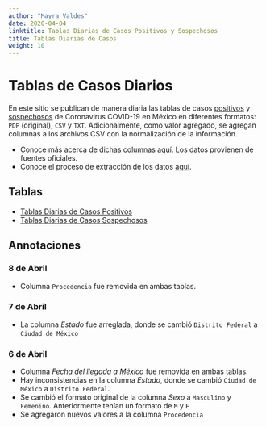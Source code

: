 ```yaml
---
author: "Mayra Valdes"
date: 2020-04-04
linktitle: Tablas Diarias de Casos Positivos y Sospechosos
title: Tablas Diarias de Casos
weight: 10
---
```


# Tablas de Casos Diarios

En este sitio se publican de manera diaria las tablas de casos [positivos](/docs/datos/tablas-casos/casos-positivos/) y [sospechosos](/docs/datos/tablas-casos/casos-sospechosos/) de Coronavirus COVID-19 en México en diferentes formatos: `PDF` (original), `CSV` y `TXT`. Adicionalmente, como valor agregado, se agregan columnas a los archivos CSV con la normalización de la información. 

* Conoce más acerca de [dichas columnas aquí](/docs/datos/tablas-casos/normalizacion/). Los datos provienen de fuentes oficiales. 
* Conoce el proceso de extracción de los datos [aquí](/docs/metodologia/).

## Tablas
* [Tablas Diarias de Casos Positivos](/docs/datos/tablas-casos/casos-positivos/)
* [Tablas Diarias de Casos Sospechosos](/docs/datos/tablas-casos/casos-sospechosos/)

## Annotaciones

### 8 de Abril
* Columna `Procedencia` fue removida en ambas tablas.

### 7 de Abril
* La columna _Estado_ fue arreglada, donde se cambió `Distrito Federal` a `Ciudad de México`

### 6 de Abril
* Columna _Fecha del llegada a México_ fue removida en ambas tablas.
* Hay inconsistencias en la columna _Estado_, donde se cambió `Ciudad de México` a `Distrito Federal`.
* Se cambió el formato original de la columna _Sexo_ a `Masculino` y `Femenino`. Anteriormente tenían un formato de  `M` y `F`
* Se agregaron nuevos valores a la columna `Procedencia`


